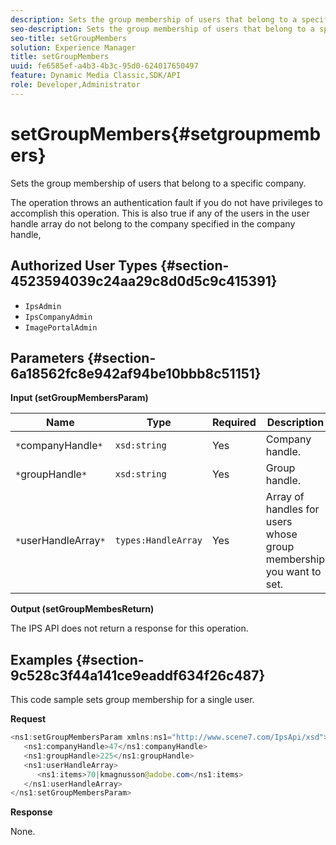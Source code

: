 ```yaml
---
description: Sets the group membership of users that belong to a specific company.
seo-description: Sets the group membership of users that belong to a specific company.
seo-title: setGroupMembers
solution: Experience Manager
title: setGroupMembers
uuid: fe6585ef-a4b3-4b3c-95d0-624017650497
feature: Dynamic Media Classic,SDK/API
role: Developer,Administrator
---
```


# setGroupMembers{#setgroupmembers}

Sets the group membership of users that belong to a specific company.

 The operation throws an authentication fault if you do not have privileges to accomplish this operation. This is also true if any of the users in the user handle array do not belong to the company specified in the company handle, 

## Authorized User Types {#section-4523594039c24aa29c8d0d5c9c415391}

* `IpsAdmin` 
* `IpsCompanyAdmin` 
* `ImagePortalAdmin`

## Parameters {#section-6a18562fc8e942af94be10bbb8c51151}

**Input (setGroupMembersParam)** 

|  Name  | Type  | Required  | Description  |
|---|---|---|---|
|  `*`companyHandle`*`  | `xsd:string`  | Yes  | Company handle.  |
|  `*`groupHandle`*`  | `xsd:string`  | Yes  | Group handle.  |
|  `*`userHandleArray`*`  | `types:HandleArray`  | Yes  | Array of handles for users whose group membership you want to set.  |

**Output (setGroupMembesReturn)**

The IPS API does not return a response for this operation.

## Examples {#section-9c528c3f44a141ce9eaddf634f26c487}

This code sample sets group membership for a single user.

**Request** 

```java
<ns1:setGroupMembersParam xmlns:ns1="http://www.scene7.com/IpsApi/xsd">
   <ns1:companyHandle>47</ns1:companyHandle>
   <ns1:groupHandle>225</ns1:groupHandle>
   <ns1:userHandleArray>
      <ns1:items>70|kmagnusson@adobe.com</ns1:items>
   </ns1:userHandleArray>
</ns1:setGroupMembersParam>
```

**Response**

None. 
